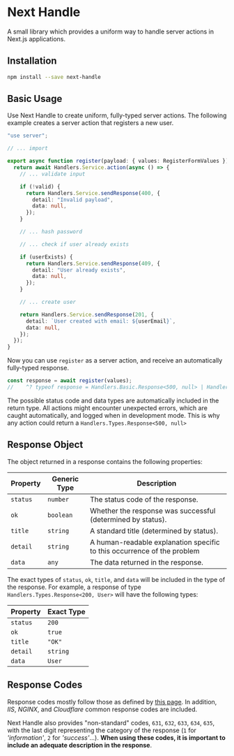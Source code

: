 # **Next Handle**

A small library which provides a uniform way to handle server actions in Next.js applications.

## Installation

```bash
npm install --save next-handle
```

## Basic Usage

Use Next Handle to create uniform, fully-typed server actions. The following example creates a server action that registers a new user.

```ts
"use server";

// ... import

export async function register(payload: { values: RegisterFormValues }) {
  return await Handlers.Service.action(async () => {
    // ... validate input

    if (!valid) {
      return Handlers.Service.sendResponse(400, {
        detail: "Invalid payload",
        data: null,
      });
    }

    // ... hash password

    // ... check if user already exists

    if (userExists) {
      return Handlers.Service.sendResponse(409, {
        detail: "User already exists",
        data: null,
      });
    }

    // ... create user

    return Handlers.Service.sendResponse(201, {
      detail: `User created with email: ${userEmail}`,
      data: null,
    });
  });
}
```

Now you can use `register` as a server action, and receive an automatically fully-typed response.

```ts
const response = await register(values);
//    ^? typeof response = Handlers.Basic.Response<500, null> | Handlers.Basic.Response<400 | 409 | 201, null>
```

The possible status code and data types are automatically included in the return type. All actions might encounter unexpected errors, which are caught automatically, and logged when in development mode. This is why any action could return a `Handlers.Types.Response<500, null>`

## Response Object

The object returned in a response contains the following properties:

| Property | Generic Type | Description                                                             |
| -------- | ------------ | ----------------------------------------------------------------------- |
| `status` | `number`     | The status code of the response.                                        |
| `ok`     | `boolean`    | Whether the response was successful (determined by status).             |
| `title`  | `string`     | A standard title (determined by status).                                |
| `detail` | `string`     | A human-readable explanation specific to this occurrence of the problem |
| `data`   | `any`        | The data returned in the response.                                      |

The exact types of `status`, `ok`, `title`, and `data` will be included in the type of the response. For example, a response of type `Handlers.Types.Response<200, User>` will have the following types:

| Property | Exact Type |
| -------- | ---------- |
| `status` | `200`      |
| `ok`     | `true`     |
| `title`  | `"OK"`     |
| `detail` | `string`   |
| `data`   | `User`     |

## Response Codes

Response codes mostly follow those as defined by [this page](https://en.wikipedia.org/wiki/List_of_HTTP_status_codes). In addition, _IIS_, _NGINX_, and _Cloudflare_ common response codes are included.

Next Handle also provides "non-standard" codes, `631`, `632`, `633`, `634`, `635`, with the last digit representing the category of the response (`1` for _'information'_, `2` for _'success'_...). **When using these codes, it is important to include an adequate description in the response**.
